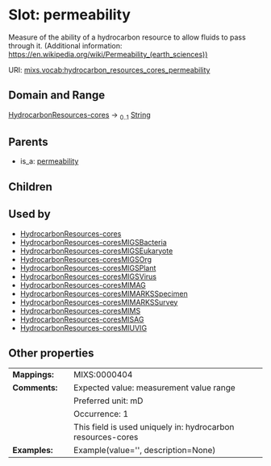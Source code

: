 
# Slot: permeability


Measure of the ability of a hydrocarbon resource to allow fluids to pass through it. (Additional information: https://en.wikipedia.org/wiki/Permeability_(earth_sciences))

URI: [mixs.vocab:hydrocarbon_resources_cores_permeability](https://w3id.org/mixs/vocab/hydrocarbon_resources_cores_permeability)


## Domain and Range

[HydrocarbonResources-cores](HydrocarbonResources-cores.md) &#8594;  <sub>0..1</sub> [String](types/String.md)

## Parents

 *  is_a: [permeability](permeability.md)

## Children


## Used by

 * [HydrocarbonResources-cores](HydrocarbonResources-cores.md)
 * [HydrocarbonResources-coresMIGSBacteria](HydrocarbonResources-coresMIGSBacteria.md)
 * [HydrocarbonResources-coresMIGSEukaryote](HydrocarbonResources-coresMIGSEukaryote.md)
 * [HydrocarbonResources-coresMIGSOrg](HydrocarbonResources-coresMIGSOrg.md)
 * [HydrocarbonResources-coresMIGSPlant](HydrocarbonResources-coresMIGSPlant.md)
 * [HydrocarbonResources-coresMIGSVirus](HydrocarbonResources-coresMIGSVirus.md)
 * [HydrocarbonResources-coresMIMAG](HydrocarbonResources-coresMIMAG.md)
 * [HydrocarbonResources-coresMIMARKSSpecimen](HydrocarbonResources-coresMIMARKSSpecimen.md)
 * [HydrocarbonResources-coresMIMARKSSurvey](HydrocarbonResources-coresMIMARKSSurvey.md)
 * [HydrocarbonResources-coresMIMS](HydrocarbonResources-coresMIMS.md)
 * [HydrocarbonResources-coresMISAG](HydrocarbonResources-coresMISAG.md)
 * [HydrocarbonResources-coresMIUVIG](HydrocarbonResources-coresMIUVIG.md)

## Other properties

|  |  |  |
| --- | --- | --- |
| **Mappings:** | | MIXS:0000404 |
| **Comments:** | | Expected value: measurement value range |
|  | | Preferred unit: mD |
|  | | Occurrence: 1 |
|  | | This field is used uniquely in: hydrocarbon resources-cores |
| **Examples:** | | Example(value='', description=None) |

